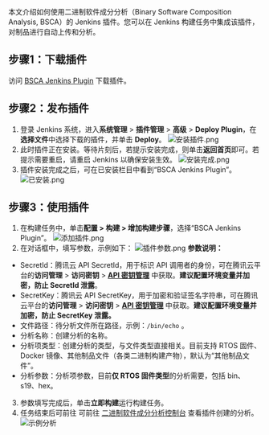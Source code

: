 本文介绍如何使用二进制软件成分分析（Binary Software Composition Analysis, BSCA）的 Jenkins 插件。您可以在 Jenkins 构建任务中集成该插件，对制品进行自动上传和分析。

## 步骤1：下载插件 
访问 [BSCA Jenkins Plugin](https://bsca-production-1251316161.cos.ap-guangzhou.myqcloud.com/jenkins-plugin/BSCAJenkins.hpi) 下载插件。 

## 步骤2：发布插件 
1. 登录 Jenkins 系统，进入**系统管理** > **插件管理** > **高级** > **Deploy Plugin**，在**选择文件**中选择下载的插件，并单击 **Deploy**。
![安装插件.png](https://qcloudimg.tencent-cloud.cn/raw/478cdf4f07a00e8c690a78222ee96581.png) 
2. 此时插件正在安装。等待片刻后，若提示安装完成，则单击**返回首页**即可。若提示需要重启，请重启 Jenkins 以确保安装生效。
 ![安装完成.png](https://qcloudimg.tencent-cloud.cn/raw/c1c8ad3d38229e9ba85817a38884ef13.png) 
3. 插件安装完成之后，可在已安装栏目中看到“BSCA Jenkins Plugin”。
 ![已安装.png](https://qcloudimg.tencent-cloud.cn/raw/28a56be3576cf26eb163355268a8a981.png)

## 步骤3：使用插件 
1. 在构建任务中，单击**配置 > 构建 > 增加构建步骤**，选择“BSCA Jenkins Plugin”。
 ![添加插件.png](https://qcloudimg.tencent-cloud.cn/raw/41f4b807da61e7b6da820bf94745d6c5.png) 
2. 在对话框中，填写参数，示例如下：
 ![插件参数.png](https://qcloudimg.tencent-cloud.cn/raw/ca0bc6fbf4f07c261b0f33da016bcc20.png) 
**参数说明：**
 - SecretId：腾讯云 API SecretId，用于标识 API 调用者的身份，可在腾讯云平台的**访问管理** > **访问密钥** > **[API 密钥管理](https://console.cloud.tencent.com/cam/capi)** 中获取。**建议配置环境变量并加密，防止 SecretId 泄露**。 
 - SecretKey：腾讯云 API SecretKey，用于加密和验证签名字符串，可在腾讯云平台的**访问管理** > **访问密钥** > **[API 密钥管理](https://console.cloud.tencent.com/cam/capi)** 中获取。**建议配置环境变量并加密，防止 SecretKey 泄露。** 
 - 文件路径：待分析文件所在路径，示例：`/bin/echo` 。 
 -  分析名称：创建分析的名称。 
 -  分析项类型：创建分析的类型，与文件类型直接相关。目前支持 RTOS 固件、Docker 镜像、其他制品文件（各类二进制构建产物），默认为“其他制品文件”。
 - 分析参数：分析项参数，目前**仅 RTOS 固件类型**的分析需要，包括 bin、s19、hex。 
3. 参数填写完成后，单击**立即构建**运行构建任务。
4. 任务结束后可前往 可前往 [二进制软件成分分析控制台](https://console.cloud.tencent.com/bsca/sca/index) 查看插件创建的分析。
 ![示例分析](https://qcloudimg.tencent-cloud.cn/raw/16f6e5cd83992900b1a478d2c5dc3acd.png)
